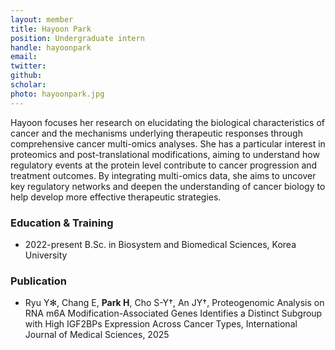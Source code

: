 ```yaml
---
layout: member
title: Hayoon Park
position: Undergraduate intern
handle: hayoonpark
email:
twitter:
github: 
scholar: 
photo: hayoonpark.jpg
---
```


Hayoon focuses her research on elucidating the biological characteristics of cancer and the mechanisms underlying therapeutic responses through comprehensive cancer multi-omics analyses. She has a particular interest in proteomics and post-translational modifications, aiming to understand how regulatory events at the protein level contribute to cancer progression and treatment outcomes. By integrating multi-omics data, she aims to uncover key regulatory networks and deepen the understanding of cancer biology to help develop more effective therapeutic strategies.


### Education & Training
- 2022-present B.Sc. in Biosystem and Biomedical Sciences, Korea University

### Publication
- Ryu Y✻, Chang E, **Park H**, Cho S-Y†, An JY†, Proteogenomic Analysis on RNA m6A Modification-Associated Genes Identifies a Distinct Subgroup with High IGF2BPs Expression Across Cancer Types, International Journal of Medical Sciences, 2025